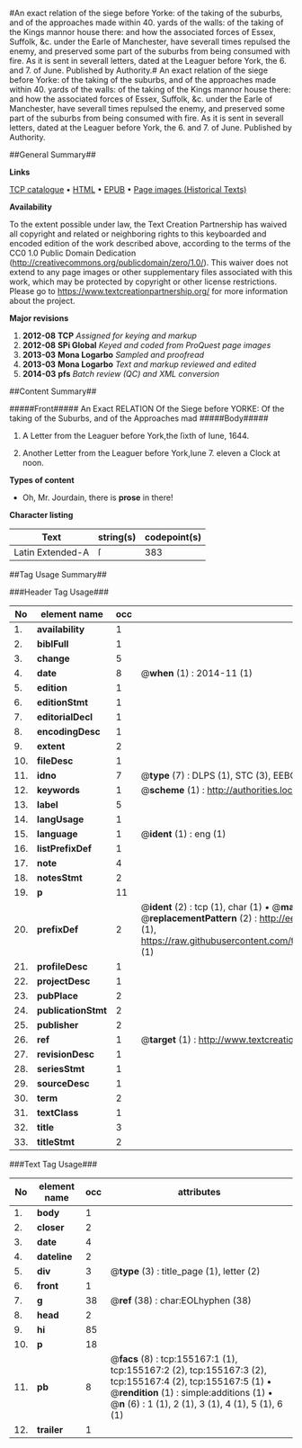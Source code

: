 #An exact relation of the siege before Yorke: of the taking of the suburbs, and of the approaches made within 40. yards of the walls: of the taking of the Kings mannor house there: and how the associated forces of Essex, Suffolk, &c. under the Earle of Manchester, have severall times repulsed the enemy, and preserved some part of the suburbs from being consumed with fire. As it is sent in severall letters, dated at the Leaguer before York, the 6. and 7. of June. Published by Authority.#
An exact relation of the siege before Yorke: of the taking of the suburbs, and of the approaches made within 40. yards of the walls: of the taking of the Kings mannor house there: and how the associated forces of Essex, Suffolk, &c. under the Earle of Manchester, have severall times repulsed the enemy, and preserved some part of the suburbs from being consumed with fire. As it is sent in severall letters, dated at the Leaguer before York, the 6. and 7. of June. Published by Authority.

##General Summary##

**Links**

[TCP catalogue](http://www.ota.ox.ac.uk/tcp/)  • 
[HTML](http://tei.it.ox.ac.uk/tcp/Texts-HTML/free/A84/A84216.html)  • 
[EPUB](http://tei.it.ox.ac.uk/tcp/Texts-EPUB/free/A84/A84216.epub) • 
[Page images (Historical Texts)](https://historicaltexts.jisc.ac.uk/eebo-99872031e)

**Availability**

To the extent possible under law, the Text Creation Partnership has waived all copyright and related or neighboring rights to this keyboarded and encoded edition of the work described above, according to the terms of the CC0 1.0 Public Domain Dedication (http://creativecommons.org/publicdomain/zero/1.0/). This waiver does not extend to any page images or other supplementary files associated with this work, which may be protected by copyright or other license restrictions. Please go to https://www.textcreationpartnership.org/ for more information about the project.

**Major revisions**

1. __2012-08__ __TCP__ *Assigned for keying and markup*
1. __2012-08__ __SPi Global__ *Keyed and coded from ProQuest page images*
1. __2013-03__ __Mona Logarbo__ *Sampled and proofread*
1. __2013-03__ __Mona Logarbo__ *Text and markup reviewed and edited*
1. __2014-03__ __pfs__ *Batch review (QC) and XML conversion*

##Content Summary##

#####Front#####
An Exact RELATION Of the Siege before YORKE: Of the taking of the Suburbs, and of the Approaches mad
#####Body#####

1. A Letter from the Leaguer before York,the ſixth of Iune, 1644.

1. Another Letter from the Leaguer before York,Iune 7. eleven a Clock at noon.

**Types of content**

  * Oh, Mr. Jourdain, there is **prose** in there!

**Character listing**


|Text|string(s)|codepoint(s)|
|---|---|---|
|Latin Extended-A|ſ|383|

##Tag Usage Summary##

###Header Tag Usage###

|No|element name|occ|attributes|
|---|---|---|---|
|1.|__availability__|1||
|2.|__biblFull__|1||
|3.|__change__|5||
|4.|__date__|8| @__when__ (1) : 2014-11 (1)|
|5.|__edition__|1||
|6.|__editionStmt__|1||
|7.|__editorialDecl__|1||
|8.|__encodingDesc__|1||
|9.|__extent__|2||
|10.|__fileDesc__|1||
|11.|__idno__|7| @__type__ (7) : DLPS (1), STC (3), EEBO-CITATION (1), PROQUEST (1), VID (1)|
|12.|__keywords__|1| @__scheme__ (1) : http://authorities.loc.gov/ (1)|
|13.|__label__|5||
|14.|__langUsage__|1||
|15.|__language__|1| @__ident__ (1) : eng (1)|
|16.|__listPrefixDef__|1||
|17.|__note__|4||
|18.|__notesStmt__|2||
|19.|__p__|11||
|20.|__prefixDef__|2| @__ident__ (2) : tcp (1), char (1)  •  @__matchPattern__ (2) : ([0-9\-]+):([0-9IVX]+) (1), (.+) (1)  •  @__replacementPattern__ (2) : http://eebo.chadwyck.com/downloadtiff?vid=$1&page=$2 (1), https://raw.githubusercontent.com/textcreationpartnership/Texts/master/tcpchars.xml#$1 (1)|
|21.|__profileDesc__|1||
|22.|__projectDesc__|1||
|23.|__pubPlace__|2||
|24.|__publicationStmt__|2||
|25.|__publisher__|2||
|26.|__ref__|1| @__target__ (1) : http://www.textcreationpartnership.org/docs/. (1)|
|27.|__revisionDesc__|1||
|28.|__seriesStmt__|1||
|29.|__sourceDesc__|1||
|30.|__term__|2||
|31.|__textClass__|1||
|32.|__title__|3||
|33.|__titleStmt__|2||


###Text Tag Usage###

|No|element name|occ|attributes|
|---|---|---|---|
|1.|__body__|1||
|2.|__closer__|2||
|3.|__date__|4||
|4.|__dateline__|2||
|5.|__div__|3| @__type__ (3) : title_page (1), letter (2)|
|6.|__front__|1||
|7.|__g__|38| @__ref__ (38) : char:EOLhyphen (38)|
|8.|__head__|2||
|9.|__hi__|85||
|10.|__p__|18||
|11.|__pb__|8| @__facs__ (8) : tcp:155167:1 (1), tcp:155167:2 (2), tcp:155167:3 (2), tcp:155167:4 (2), tcp:155167:5 (1)  •  @__rendition__ (1) : simple:additions (1)  •  @__n__ (6) : 1 (1), 2 (1), 3 (1), 4 (1), 5 (1), 6 (1)|
|12.|__trailer__|1||
